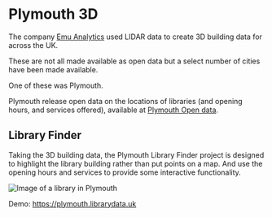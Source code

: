 Plymouth 3D
===========

The company [Emu Analytics](http://buildingheights.emu-analytics.net/) used LIDAR data to create 3D building data for across the UK. 

These are not all made available as open data but a select number of cities have been made available.

One of these was Plymouth.

Plymouth release open data on the locations of libraries (and opening hours, and services offered), available at [Plymouth Open data](https://www.plymouth.gov.uk/libraries/contactlibraryservice/librarydata).

Library Finder
--------------

Taking the 3D building data, the Plymouth Library Finder project is designed to highlight the library building rather than put points on a map. And use the opening hours and services to provide some interactive functionality.

![Image of a library in Plymouth](https://raw.githubusercontent.com/LibrariesHacked/geography-librarydata/master/images/plymouth.png)

Demo: https://plymouth.librarydata.uk
